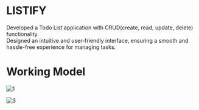 # LISTIFY
Developed a Todo List application with CRUD(create, read, update, delete) functionality. <br />
Designed an intuitive and user-friendly interface, ensuring a smooth and hassle-free experience for managing tasks.

# Working Model
![1](https://github.com/wimintech/LISTIFY/assets/99642867/ca000b8c-250b-4460-841c-ea4e98a8bd65)

![3](https://github.com/wimintech/LISTIFY/assets/99642867/186d32d5-aacf-404e-98bf-2d56eebf749a)



